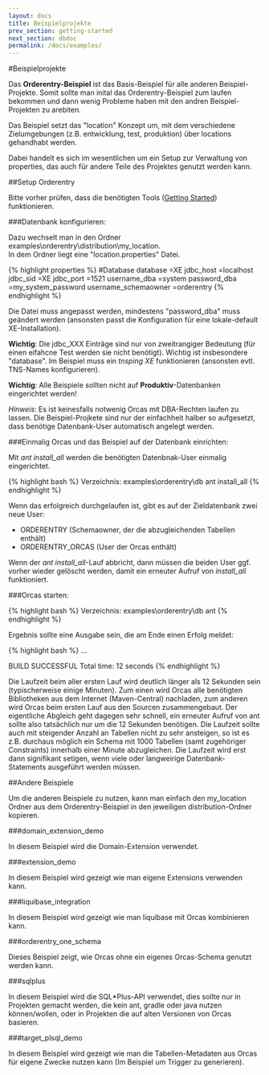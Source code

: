 ```yaml
---
layout: docs
title: Beispielprojekte
prev_section: getting-started
next_section: dbdoc
permalink: /docs/examples/
---
```


#Beispielprojekte

Das **Orderentry-Beispiel** ist das Basis-Beispiel für alle anderen Beispiel-Projekte.
Somit sollte man inital das Orderentry-Beispiel zum laufen bekommen und dann wenig Probleme haben mit den andren Beispiel-Projekten zu arebiten.

Das Beispiel setzt das "location" Konzept um, mit dem verschiedene Zielumgebungen (z.B. entwicklung, test, produktion) über locations gehandhabt werden.

Dabei handelt es sich im wesentlichen um ein Setup zur Verwaltung von properties, das auch für andere Teile des Projektes genutzt werden kann.

##Setup Orderentry

Bitte vorher prüfen, dass die benötigten Tools ([Getting Started]({{site.baseurl}}/docs/installation)) funktionieren.

###Datenbank konfigurieren:

Dazu wechselt man in den Ordner examples\orderentry\distribution\my_location.
<br/>In dem Ordner liegt eine "location.properties" Datei.

{% highlight properties %}
#Database
database              =XE
jdbc_host             =localhost
jdbc_sid              =XE
jdbc_port             =1521
username_dba          =system
password_dba          =my_system_password
username_schemaowner  =orderentry
{% endhighlight %}

Die Datei muss angepasst werden, mindestens "password_dba" muss geändert werden (ansonsten passt die Konfiguration für eine lokale-default XE-Installation).

**Wichtig**: Die jdbc_XXX Einträge sind nur von zweitrangiger Bedeutung (für einen eifahcne Test werden sie nicht benötigt). Wichtig ist insbesondere "database". Im Beispiel muss ein *tnsping XE* funktionieren (ansonsten evtl. TNS-Names konfigurieren).

**Wichtig**: Alle Beispiele sollten nicht auf **Produktiv**-Datenbanken eingerichtet werden!

*Hinweis*: Es ist keinesfalls notwenig Orcas mit DBA-Rechten laufen zu lassen. Die Beispiel-Projkete sind nur der einfachheit halber so aufgesetzt, dass benötige Datenbank-User automatisch angelegt werden.

###Einmalig Orcas und das Beispiel auf der Datenbank einrichten:

Mit *ant install_all* werden die benötigten Datenbnak-User einmalig eingerichtet.

{% highlight bash %}
Verzeichnis: examples\orderentry\db
ant install_all
{% endhighlight %}

Wenn das erfolgreich durchgelaufen ist, gibt es auf der Zieldatenbank zwei neue User:

- ORDERENTRY (Schemaowner, der die abzugleichenden Tabellen enthält)
- ORDERENTRY_ORCAS (User der Orcas enthält)

Wenn der *ant install_all*-Lauf abbricht, dann müssen die beiden User ggf. vorher wieder gelöscht werden, damit ein erneuter Aufruf von *install_all* funktioniert.

###Orcas starten:

{% highlight bash %}
Verzeichnis: examples\orderentry\db
ant
{% endhighlight %}

Ergebnis sollte eine Ausgabe sein, die am Ende einen Erfolg meldet:

{% highlight bash %}
...

BUILD SUCCESSFUL
Total time: 12 seconds
{% endhighlight %}

Die Laufzeit beim aller ersten Lauf wird deutlich länger als 12 Sekunden sein (typischerweise einige Minuten). Zum einen wird Orcas alle benötigten Bibliotheken aus dem Internet (Maven-Central) nachladen, zum anderen wird Orcas beim ersten Lauf aus den Sourcen zusammengebaut. Der eigentliche Abgleich geht dagegen sehr schnell, ein erneuter Aufruf von ant sollte also tatsächlich nur um die 12 Sekunden benötigen. Die Laufzeit sollte auch mit steigender Anzahl an Tabellen nicht zu sehr ansteigen, so ist es z.B. durchaus möglich ein Schema mit 1000 Tabellen (samt zugehöriger Constraints) innerhalb einer Minute abzugleichen. Die Laufzeit wird erst dann signifikant setigen, wenn viele oder langweirige Datenbank-Statements ausgeführt werden müssen.

##Andere Beispiele

Um die anderen Beispiele zu nutzen, kann man einfach den my_location Ordner aus dem Orderentry-Beispiel in den jeweiligen distribution-Ordner kopieren.

###domain_extension_demo

In diesem Beispiel wird die Domain-Extension verwendet.

###extension_demo

In diesem Beispiel wird gezeigt wie man eigene Extensions verwenden kann.

###liquibase_integration

In diesem Beispiel wird gezeigt wie man liquibase mit Orcas kombinieren kann.

###orderentry_one_schema

Dieses Beispiel zeigt, wie Orcas ohne ein eigenes Orcas-Schema genutzt werden kann.

###sqlplus

In diesem Beispiel wird die SQL*Plus-API verwendet, dies sollte nur in Projekten gemacht werden, die kein ant, gradle oder java nutzen können/wollen, oder in Projekten die auf alten Versionen von Orcas basieren.

###target_plsql_demo

In diesem Beispiel wird gezeigt wie man die Tabellen-Metadaten aus Orcas für eigene Zwecke nutzen kann (Im Beispiel um Trigger zu generieren).

